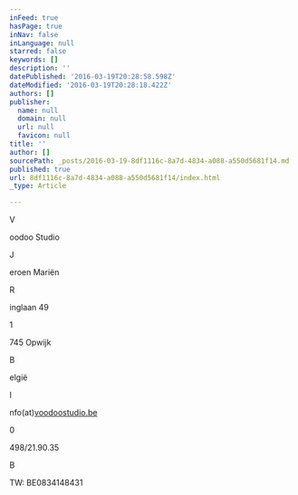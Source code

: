```yaml
---
inFeed: true
hasPage: true
inNav: false
inLanguage: null
starred: false
keywords: []
description: ''
datePublished: '2016-03-19T20:28:58.598Z'
dateModified: '2016-03-19T20:28:18.422Z'
authors: []
publisher:
  name: null
  domain: null
  url: null
  favicon: null
title: ''
author: []
sourcePath: _posts/2016-03-19-8df1116c-8a7d-4834-a088-a550d5681f14.md
published: true
url: 8df1116c-8a7d-4834-a088-a550d5681f14/index.html
_type: Article

---
```

V

oodoo Studio

J

eroen Mariën

R

inglaan 49

1

745 Opwijk

B

elgië

I

nfo(at)[voodoostudio.be][0]

0

498/21.90.35

B

TW: BE0834148431

[0]: http://voodoostudio.be/